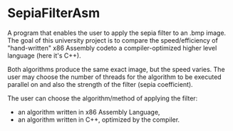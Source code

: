 # SepiaFilterAsm

A program that enables the user to apply the sepia filter to an .bmp image.
The goal of this university project is to compare the speed/efficiency of "hand-written" x86 Assembly codeto a compiler-optimized higher level language (here it's C++).

Both algorithms produce the same exact image, but the speed varies.
The user may choose the number of threads for the algorithm to be executed parallel on and also the strength of the filter (sepia coefficient).

The user can choose the algorithm/method of applying the filter:
- an algorithm written in x86 Assembly Language,
- an algorithm written in C++, optimized by the compiler.
